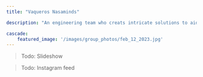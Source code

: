 ```yaml
---
title: "Vaqueros Nasaminds"

description: "An engineering team who creats intricate solutions to aid in outer space travel."

cascade:
    featured_image: '/images/group_photos/feb_12_2023.jpg'
---
```

> Todo: Slideshow

> Todo: Instagram feed
